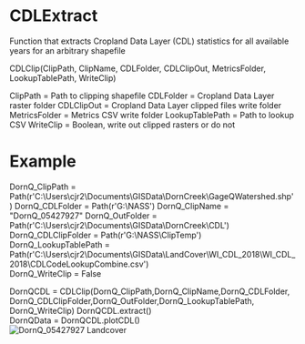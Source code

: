 # CDLExtract
Function that extracts Cropland Data Layer (CDL) statistics for all available years for an arbitrary shapefile

CDLClip(ClipPath, ClipName, CDLFolder, CDLClipOut, MetricsFolder, LookupTablePath, WriteClip)

ClipPath = Path to clipping shapefile
CDLFolder = Cropland Data Layer raster folder
CDLClipOut = Cropland Data Layer clipped files write folder
MetricsFolder = Metrics CSV write folder
LookupTablePath = Path to lookup CSV
WriteClip = Boolean, write out clipped rasters or do not


# Example
DornQ_ClipPath = Path(r'C:\Users\cjr2\Documents\GISData\DornCreek\GageQWatershed.shp')
DornQ_CDLFolder = Path(r'G:\NASS')
DornQ_ClipName = "DornQ_05427927"
DornQ_OutFolder = Path(r'C:\Users\cjr2\Documents\GISData\DornCreek\CDL')      
DornQ_CDLClipFolder = Path(r'G:\NASS\ClipTemp')           
DornQ_LookupTablePath = Path(r'C:\Users\cjr2\Documents\GISData\LandCover\WI_CDL_2018\WI_CDL_2018\CDLCodeLookupCombine.csv')           
DornQ_WriteClip = False      

DornQCDL = CDLClip(DornQ_ClipPath,DornQ_ClipName,DornQ_CDLFolder,
                   DornQ_CDLClipFolder,DornQ_OutFolder,DornQ_LookupTablePath,
                   DornQ_WriteClip)
DornQCDL.extract()     
DornQData = DornQCDL.plotCDL()  
![DornQ_05427927 Landcover](https://user-images.githubusercontent.com/45494890/221284991-c0d3fd89-72dc-4fda-91c8-6744f8d11e7d.png)
